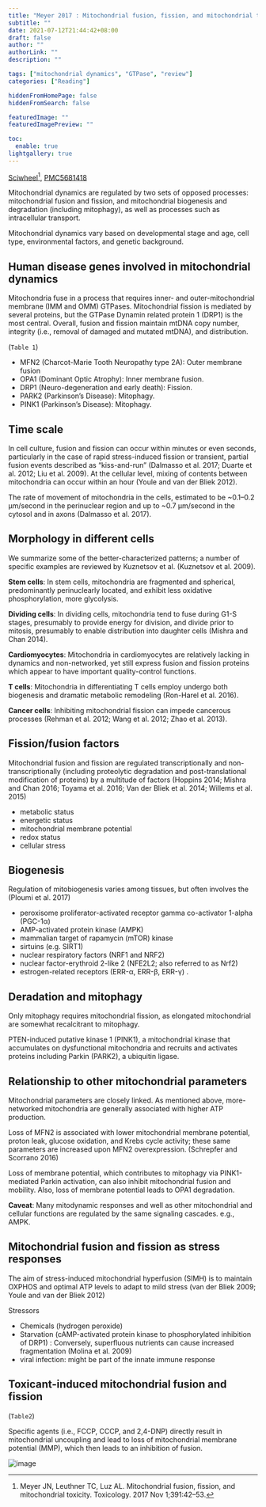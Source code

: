 ```yaml
---
title: "Meyer 2017 : Mitochondrial fusion, fission, and mitochondrial toxicity"
subtitle: ""
date: 2021-07-12T21:44:42+08:00
draft: false
author: ""
authorLink: ""
description: ""

tags: ["mitochondrial dynamics", "GTPase", "review"]
categories: ["Reading"]

hiddenFromHomePage: false
hiddenFromSearch: false

featuredImage: ""
featuredImagePreview: ""

toc:
  enable: true
lightgallery: true
---
```


[Sciwheel](https://sciwheel.com/work/#/items/4044705/)[^Meyer2017], [PMC5681418](https://www.ncbi.nlm.nih.gov/pmc/articles/PMC5681418/)

[^Meyer2017]: Meyer JN, Leuthner TC, Luz AL. Mitochondrial fusion, fission, and mitochondrial toxicity. Toxicology. 2017 Nov 1;391:42–53.

<!--more-->

Mitochondrial dynamics are regulated by two sets of opposed processes: mitochondrial fusion and fission, and mitochondrial biogenesis and degradation (including mitophagy), as well as processes such as intracellular transport.

Mitochondrial dynamics vary based on developmental stage and age, cell type, environmental factors, and genetic background.

## Human disease genes involved in mitochondrial dynamics

Mitochondria fuse in a process that requires inner- and outer-mitochondrial membrane (IMM and OMM) GTPases. Mitochondrial fission is mediated by several proteins, but the GTPase Dynamin related protein 1 (DRP1) is the most central. Overall, fusion and fission maintain mtDNA copy number, integrity (i.e., removal of damaged and mutated mtDNA), and distribution.

(`Table 1`)

- MFN2  (Charcot-Marie Tooth Neuropathy type 2A): Outer membrane fusion
- OPA1  (Dominant Optic Atrophy): Inner membrane fusion.
- DRP1  (Neuro-degeneration and early death): Fission.
- PARK2 (Parkinson’s Disease): Mitophagy.
- PINK1 (Parkinson’s Disease): Mitophagy.

## Time scale

In cell culture, fusion and fission can occur within minutes or even seconds, particularly in the case of rapid stress-induced fission or transient, partial fusion events described as “kiss-and-run” (Dalmasso et al. 2017; Duarte et al. 2012; Liu et al. 2009). At the cellular level, mixing of contents between mitochondria can occur within an hour (Youle and van der Bliek 2012).

The rate of movement of mitochondria in the cells, estimated to be ~0.1–0.2 μm/second in the perinuclear region and up to ~0.7 μm/second in the cytosol and in axons (Dalmasso et al. 2017).

## Morphology in different cells

We summarize some of the better-characterized patterns; a number of specific examples are reviewed by Kuznetsov et al. (Kuznetsov et al. 2009).

**Stem cells**: In stem cells, mitochondria are fragmented and spherical, predominantly perinuclearly located, and exhibit less oxidative phosphorylation, more glycolysis.

**Dividing cells**: In dividing cells, mitochondria tend to fuse during G1-S stages, presumably to provide energy for division, and divide prior to mitosis, presumably to enable distribution into daughter cells (Mishra and Chan 2014).

**Cardiomyocytes**: Mitochondria in cardiomyocytes are relatively lacking in dynamics and non-networked, yet still express fusion and fission proteins which appear to have important quality-control functions.

**T cells**: Mitochondria in differentiating T cells employ undergo both biogenesis and dramatic metabolic remodeling (Ron-Harel et al. 2016).

**Cancer cells**: Inhibiting mitochondrial fission can impede cancerous processes (Rehman et al. 2012; Wang et al. 2012; Zhao et al. 2013).

## Fission/fusion factors

Mitochondrial fusion and fission are regulated transcriptionally and non-transcriptionally (including proteolytic degradation and post-translational modification of proteins) by a multitude of factors (Hoppins 2014; Mishra and Chan 2016; Toyama et al. 2016; Van der Bliek et al. 2014; Willems et al. 2015)
- metabolic status
- energetic status
- mitochondrial membrane potential
- redox status
- cellular stress

## Biogenesis

Regulation of mitobiogenesis varies among tissues, but often involves the (Ploumi et al. 2017)
- peroxisome proliferator-activated receptor gamma co-activator 1-alpha (PGC-1α)
- AMP-activated protein kinase (AMPK)
- mammalian target of rapamycin (mTOR) kinase
- sirtuins (e.g. SIRT1)
- nuclear respiratory factors (NRF1 and NRF2)
- nuclear factor-erythroid 2-like 2 (NFE2L2; also referred to as Nrf2)
- estrogen-related receptors (ERR-α, ERR-β, ERR-γ) .

## Deradation and mitophagy

Only mitophagy requires mitochondrial fission, as elongated mitochondrial are somewhat recalcitrant to mitophagy.

PTEN-induced putative kinase 1 (PINK1), a mitochondrial kinase that accumulates on dysfunctional mitochondria and recruits and activates proteins including Parkin (PARK2), a ubiquitin ligase.

## Relationship to other mitochondrial parameters

Mitochondrial parameters are closely linked. As mentioned above, more-networked mitochondria are generally associated with higher ATP production.

Loss of MFN2 is associated with lower mitochondrial membrane potential, proton leak, glucose oxidation, and Krebs cycle activity; these same parameters are increased upon MFN2 overexpression. (Schrepfer and Scorrano 2016)

Loss of membrane potential, which contributes to mitophagy via PINK1-mediated Parkin activation, can also inhibit mitochondrial fusion and mobility. Also, loss of membrane potential leads to OPA1 degradation.

**Caveat**: Many mitodynamic responses and well as other mitochondrial and cellular functions are regulated by the same signaling cascades. e.g., AMPK.

## Mitochondrial fusion and fission as stress responses

The aim of stress-induced mitochondrial hyperfusion (SIMH) is to maintain OXPHOS and optimal ATP levels to adapt to mild stress (van der Bliek 2009; Youle and van der Bliek 2012)

Stressors
- Chemicals (hydrogen peroxide)
- Starvation (cAMP-activated protein kinase to phosphorylated inhibition of DRP1) : Conversely, superfluous nutrients can cause increased fragmentation (Molina et al. 2009)
- viral infection: might be part of the innate immune response

## Toxicant-induced mitochondrial fusion and fission

(`Table2`)

Specific agents (i.e., FCCP, CCCP, and 2,4-DNP) directly result in mitochondrial uncoupling and lead to loss of mitochondrial membrane potential (MMP), which then leads to an inhibition of fusion.

![image](https://user-images.githubusercontent.com/40054455/125308205-4abb7a00-e363-11eb-8f75-39eb9e6103c0.png)
